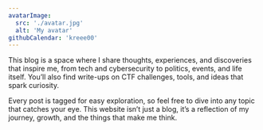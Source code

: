 ```yaml
---
avatarImage:
  src: './avatar.jpg'
  alt: 'My avatar'
githubCalendar: 'kreee00'
---
```


This blog is a space where I share thoughts, experiences, and discoveries that inspire me, from tech and cybersecurity to politics, events, and life itself. You’ll also find write-ups on CTF challenges, tools, and ideas that spark curiosity.

Every post is tagged for easy exploration, so feel free to dive into any topic that catches your eye. This website isn’t just a blog, it’s a reflection of my journey, growth, and the things that make me think.

